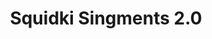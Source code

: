 ---
slug: squidki-singments-20
title: Squidki Singments 2.0
description: "Squidki Singments 2.0 is an exciting online game. Play for free directly in your browser!"
icon: /images/new_mods/Sprunki Singments 2.0.png
url: https://wowtbc.net/sprunkin/sprunki-singment2/index.html
previewImage: /images/new_mods/Sprunki Singments 2.0.png
type: new mods

# SEO配置
seo:
  title: "Squidki Singments 2.0 - Play Free Online Game | Fun Browser Games"
  description: "Squidki Singments 2.0 - Play this fun online game for free in your browser. No download required!"
  ogImage: "/images/new_mods/Sprunki Singments 2.0.png"
  keywords: "squidki-singments-20, online game, browser game, free game, new mods game, play online"

videoUrls:
  - https://www.youtube.com/embed/example1
  - https://www.youtube.com/embed/example2

whyPlay:
  title: "Why Play Squidki Singments 2.0?"
  items:
    - "Immersive Gameplay: Squidki Singments 2.0 offers an engaging and immersive gaming experience that will keep you entertained for hours"
    - "Challenging Levels: Test your skills with increasingly difficult challenges and obstacles"
    - "Beautiful Graphics: Enjoy stunning visuals and smooth animations that bring the game world to life"
    - "Regular Updates: New content and features are added regularly to keep the game fresh and exciting"
    - "Free to Play: Experience all the fun without spending a penny"
    - "Community Features: Connect with other players, share strategies, and compete for high scores"
    - "Cross-Platform: Play on any device with a web browser, no downloads required"

features:
  title: "Key Features of Squidki Singments 2.0"
  image: "/images/new_mods/Sprunki Singments 2.0.png"
  items:
    - "Intuitive Controls: Easy to learn controls make Squidki Singments 2.0 accessible for players of all skill levels"
    - "Multiple Game Modes: Enjoy various gameplay options that provide different challenges and experiences"
    - "Character Customization: Personalize your gaming experience with unique characters and items"
    - "Achievement System: Complete special tasks to earn rewards and recognition"
    - "Leaderboards: Compete with players worldwide and see who can achieve the highest scores"

characteristics:
  title: "Game Characteristics"
  image: "/images/new_mods/Sprunki Singments 2.0.png"
  items:
    - "Genre: New mods game with elements of strategy and skill"
    - "Difficulty: Suitable for both casual gamers and those seeking a challenge"
    - "Play Time: Quick sessions or extended gameplay, depending on your preference"
    - "Art Style: Vibrant and engaging visuals that enhance the gaming experience"
    - "Sound Design: Immersive audio that complements the gameplay perfectly"

info: "Squidki Singments 2.0 is an exciting online game that offers players a unique and engaging gaming experience. With its intuitive controls, stunning visuals, and challenging gameplay, Squidki Singments 2.0 provides hours of entertainment for players of all ages and skill levels. Whether you're looking for a quick gaming session during a break or an extended play session, Squidki Singments 2.0 delivers an immersive experience that will keep you coming back for more. The game features multiple levels of increasing difficulty, ensuring that players are constantly challenged as they progress. With regular updates adding new content and features, Squidki Singments 2.0 remains fresh and exciting, providing endless entertainment options for its growing community of players."

howToPlayIntro: "Welcome to Squidki Singments 2.0! This guide will walk you through the basics and help you master the game. Whether you're a beginner or looking to improve your skills, these tips and instructions will enhance your gaming experience."

howToPlaySteps:
  - title: "Getting Started"
    description: "Begin your Squidki Singments 2.0 adventure by familiarizing yourself with the controls. Use your keyboard or mouse to navigate through the game interface. The tutorial will guide you through the basic mechanics and help you understand the objectives."
  - title: "Understanding the Objectives"
    description: "In Squidki Singments 2.0, your main goal is to progress through levels by completing specific objectives. Each level presents unique challenges that require different strategies and approaches."
  - title: "Mastering the Controls"
    description: "Practice using the controls to improve your precision and reaction time. Squidki Singments 2.0 requires quick reflexes and strategic thinking to overcome obstacles and defeat opponents."
  - title: "Utilizing Power-ups"
    description: "Collect power-ups throughout the game to enhance your abilities and overcome difficult challenges. Each power-up offers unique advantages that can be crucial for success."
  - title: "Developing Strategies"
    description: "As you progress in Squidki Singments 2.0, develop effective strategies for different scenarios. Analyze patterns, anticipate challenges, and adapt your approach to maximize your performance."

faq:
  title: "Frequently Asked Questions about Squidki Singments 2.0"
  items:
    - question: "Is Squidki Singments 2.0 free to play?"
      answer: "Yes, Squidki Singments 2.0 is completely free to play directly in your web browser. No downloads or purchases are required to enjoy the full game experience."
    - question: "Can I play Squidki Singments 2.0 on mobile devices?"
      answer: "Yes, Squidki Singments 2.0 is optimized for both desktop and mobile play. You can enjoy the game on any device with a web browser and internet connection."
    - question: "Are there any in-game purchases?"
      answer: "While Squidki Singments 2.0 is free to play, there may be optional in-game purchases available for cosmetic items or additional features that don't affect core gameplay."
    - question: "How often is Squidki Singments 2.0 updated?"
      answer: "The developers regularly update Squidki Singments 2.0 with new content, features, and improvements based on player feedback and game performance."
    - question: "Can I play Squidki Singments 2.0 offline?"
      answer: "Currently, Squidki Singments 2.0 requires an internet connection to play as it's a browser-based online game."
    - question: "Is Squidki Singments 2.0 suitable for children?"
      answer: "Yes, Squidki Singments 2.0 is designed to be family-friendly and suitable for players of all ages."
    - question: "How do I report bugs or issues?"
      answer: "If you encounter any problems while playing Squidki Singments 2.0, you can report them through the game's support page or contact the developers directly through their website."
    - question: "Still Have Questions?"
      answer: "If you have additional questions about Squidki Singments 2.0 that aren't covered in this FAQ, please visit our support center or contact our customer service team for assistance."
---